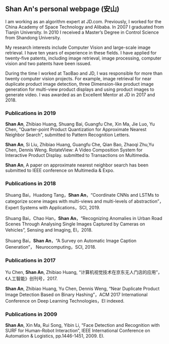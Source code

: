 ## Shan An's personal webpage (安山)

I am working as an algorithm expert at JD.com. Previously, I worked for the China Academy of Space Technology and Alibaba.
In 2007 I graduated from Tianjin University. In 2010 I received a Master’s Degree in Control Science from Shandong University. 

My research interests include Computer Vision and large-scale image retrieval. I have ten years of experience in these fields.
I have applied for twenty-five patents, including image retrieval, image processing, computer vision and two patents have been issued.

During the time I worked at TaoBao and JD, I was responsible for more than twenty computer vision projects. For example, image retrieval for near duplicate product image detection, three Dimension-like product image generation for multi-view product displays and using product images to generate video. I was awarded as an Excellent Mentor at JD in 2017 and 2018.

### Publications in 2019
**Shan An**, Zhibiao Huang, Shuang Bai, Guangfu Che, Xin Ma, Jie Luo, Yu Chen, "Quarter-point Product Quantization for Approximate Nearest Neighbor Search", submitted to Pattern Recognition Letters.

**Shan An**, Si Liu, Zhibiao Huang, Guangfu Che, Qian Bao, Zhaoqi Zhu,Yu Chen, Dennis Weng. RotateView: A Video Composition System for Interactive Product Display. submitted to Transactions on Multimedia.

**Shan An**, A paper on approximate nearest neighbor search has been submitted to IEEE conference on Multimedia & Expo.

### Publications in 2018
Shuang Bai，Huadong Tang，**Shan An**，“Coordinate CNNs and LSTMs to categorize scene images with multi-views and multi-levels of abstraction”，Expert Systems with Applications，SCI, 2019.

Shuang Bai，Chao Han，**Shan An**，“Recognizing Anomalies in Urban Road Scenes Through Analysing Single Images Captured by Cameras on Vehicles”, Sensing and Imaging, EI，2018.

Shuang Bai，**Shan An**，“A Survey on Automatic Image Caption Generation”， Neurocomputing，SCI, 2018.

### Publications in 2017
Yu Chen, **Shan An**, Zhibiao Huang, “计算机视觉技术在京东无人门店的应用”，《人工智能》创刊号，2017.

**Shan An**, Zhibiao Huang, Yu Chen, Dennis Weng, “Near Duplicate Product Image Detection Based on Binary Hashing”，ACM 2017 International Conference on Deep Learning Technologies，EI indexed.

### Publications in 2009
**Shan An**, Xin Ma, Rui Song, Yibin Li, “Face Detection and Recognition with SURF for Human-Robot Interaction”, IEEE International Conference on Automation & Logistics, pp.1446-1451, 2009. EI.
